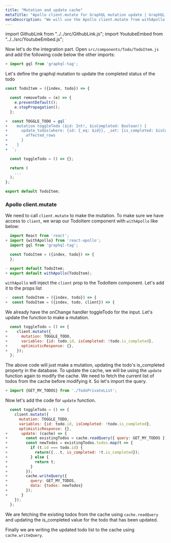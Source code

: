```yaml
---
title: "Mutation and update cache"
metaTitle: "Apollo client.mutate for GraphQL mutation update | GraphQL React Apollo Tutorial"
metaDescription: "We will use the Apollo client.mutate from withApollo HOC from react-apollo as an example to modify existing data and update cache locally using readQuery and writeQuery."
---
```


import GithubLink from "../../src/GithubLink.js";
import YoutubeEmbed from "../../src/YoutubeEmbed.js";

<YoutubeEmbed link="https://www.youtube.com/embed/lXIQxuSZ588" />

Now let's do the integration part. Open `src/components/Todo/TodoItem.js` and add the following code below the other imports:

```javascript
+ import gql from 'graphql-tag';
```
Let's define the graphql mutation to update the completed status of the todo

<GithubLink link="https://github.com/hasura/graphql-engine/blob/master/community/learn/graphql-tutorials/tutorials/react-apollo/app-final/src/components/Todo/TodoItem.js" text="src/components/Todo/TodoItem.js" />

```javascript
const TodoItem = ({index, todo}) => {

  const removeTodo = (e) => {
    e.preventDefault();
    e.stopPropagation();
  };

+  const TOGGLE_TODO = gql`
+    mutation toggleTodo ($id: Int!, $isCompleted: Boolean!) {
+      update_todos(where: {id: {_eq: $id}}, _set: {is_completed: $isCompleted}) {
+        affected_rows
+      }
+    }
+  `;

  const toggleTodo = () => {};

  return (
    ...
  );
};

export default TodoItem;

```

### Apollo client.mutate
We need to call `client.mutate` to make the mutation. To make sure we have access to `client`, we wrap our TodoItem component with `withApollo` like below:

```javascript
  import React from 'react';
+ import {withApollo} from 'react-apollo';
  import gql from 'graphql-tag';

  const TodoItem = ({index, todo}) => {
  };

- export default TodoItem;
+ export default withApollo(TodoItem);
```

`withApollo` will inject the `client` prop to the TodoItem component. Let's add it to the props list

```javascript
-  const TodoItem = ({index, todo}) => {
+  const TodoItem = ({index, todo, client}) => {
```

We already have the onChange handler toggleTodo for the input. Let's update the function to make a mutation.

```javascript
  const toggleTodo = () => {
+    client.mutate({
+      mutation: TOGGLE_TODO,
+      variables: {id: todo.id, isCompleted: !todo.is_completed},
+      optimisticResponse: {},
+    });
  };
```

The above code will just make a mutation, updating the todo's is_completed property in the database.
To update the cache, we will be using the `update` function again to modify the cache. We need to fetch the current list of todos from the cache before modifying it. So let's import the query.

```javascript
+ import {GET_MY_TODOS} from './TodoPrivateList';
```
Now let's add the code for `update` function.

```javascript
  const toggleTodo = () => {
    client.mutate({
      mutation: TOGGLE_TODO,
      variables: {id: todo.id, isCompleted: !todo.is_completed},
      optimisticResponse: {},
+      update: (cache) => {
+        const existingTodos = cache.readQuery({ query: GET_MY_TODOS });
+        const newTodos = existingTodos.todos.map(t => {
+          if (t.id === todo.id) {
+            return({...t, is_completed: !t.is_completed});
+          } else {
+            return t;
+          }
+        });
+        cache.writeQuery({
+          query: GET_MY_TODOS,
+          data: {todos: newTodos}
+        });
+      }
    });
  };

```

We are fetching the existing todos from the cache using `cache.readQuery` and updating the is_completed value for the todo that has been updated.

Finally we are writing the updated todo list to the cache using `cache.writeQuery`.
